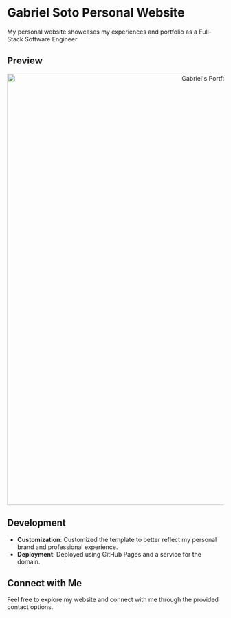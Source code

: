 # Gabriel Soto Personal Website
My personal website showcases my experiences and portfolio as a Full-Stack Software Engineer

## Preview
<div align="center">
    <a href="https://www.gabrielsotodev.com/">
        <img src="./images/preview.png" align="center" width="1000px" alt="Gabriel's Portfolio Site Preview">
    </a>
</div>

## Development
- **Customization**: Customized the template to better reflect my personal brand and professional experience.
- **Deployment**: Deployed using GitHub Pages and a service for the domain.

## Connect with Me
Feel free to explore my website and connect with me through the provided contact options.
